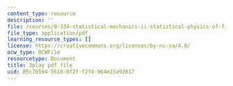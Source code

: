 ```yaml
---
content_type: resource
description: ''
file: /courses/8-334-statistical-mechanics-ii-statistical-physics-of-fields-spring-2014/85c7b59456160f2ff2f8964e15a92817_fGUaxrIejr4.pdf
file_type: application/pdf
learning_resource_types: []
license: https://creativecommons.org/licenses/by-nc-sa/4.0/
ocw_type: OCWFile
resourcetype: Document
title: 3play pdf file
uid: 85c7b594-5616-0f2f-f2f8-964e15a92817
---
```

